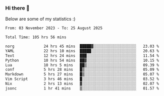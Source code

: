 ### Hi there 👋
Below are some of my statistics :)

<!--START_SECTION:waka-->

```txt
From: 03 November 2023 - To: 25 August 2025

Total Time: 105 hrs 56 mins

norg             24 hrs 45 mins  █████▓░░░░░░░░░░░░░░░░░░░   23.03 %
YAML             22 hrs 10 mins  █████░░░░░░░░░░░░░░░░░░░░   20.63 %
Text             12 hrs 24 mins  ███░░░░░░░░░░░░░░░░░░░░░░   11.54 %
Python           10 hrs 54 mins  ██▓░░░░░░░░░░░░░░░░░░░░░░   10.15 %
Lua              10 hrs 5 mins   ██▒░░░░░░░░░░░░░░░░░░░░░░   09.39 %
conf             5 hrs 28 mins   █▒░░░░░░░░░░░░░░░░░░░░░░░   05.09 %
Markdown         5 hrs 27 mins   █▒░░░░░░░░░░░░░░░░░░░░░░░   05.07 %
Vim Script       3 hrs 46 mins   █░░░░░░░░░░░░░░░░░░░░░░░░   03.52 %
Nix              2 hrs 13 mins   ▓░░░░░░░░░░░░░░░░░░░░░░░░   02.07 %
jsonc            1 hr 41 mins    ▒░░░░░░░░░░░░░░░░░░░░░░░░   01.57 %
```

<!--END_SECTION:waka-->

<!--
**KlapenHz/KlapenHz** is a ✨ _special_ ✨ repository because its `README.md` (this file) appears on your GitHub profile.

Here are some ideas to get you started:

- 🔭 I’m currently working on ...
- 🌱 I’m currently learning ...
- 👯 I’m looking to collaborate on ...
- 🤔 I’m looking for help with ...
- 💬 Ask me about ...
- 📫 How to reach me: ...
- 😄 Pronouns: ...
- ⚡ Fun fact: ...
-->
